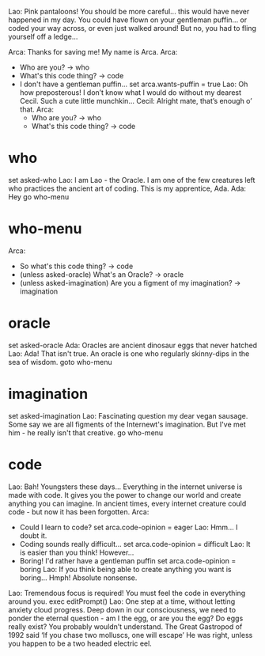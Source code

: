 Lao: Pink pantaloons! You should be more careful... this would have never happened in my day. You could have flown on your gentleman puffin... or coded your way across, or even just walked around! But no, you had to fling yourself off a ledge…

Arca: Thanks for saving me! My name is Arca.
Arca:
- Who are you? -> who
- What's this code thing? -> code
- I don't have a gentleman puffin...
    set arca.wants-puffin = true
    Lao: Oh how preposterous! I don’t know what I would do without my dearest Cecil. Such a cute little munchkin...
    Cecil: Alright mate, that’s enough o’ that.
    Arca:
    - Who are you? -> who
    - What's this code thing? -> code

# who
set asked-who
Lao: I am Lao - the Oracle. I am one of the few creatures left who practices the ancient art of coding. This is my apprentice, Ada.
Ada: Hey
go who-menu

# who-menu
Arca:
- So what's this code thing? -> code
- (unless asked-oracle) What's an Oracle? -> oracle
- (unless asked-imagination) Are you a figment of my imagination? -> imagination

# oracle
set asked-oracle
Ada: Oracles are ancient dinosaur eggs that never hatched
Lao: Ada! That isn't true. An oracle is one who regularly skinny-dips in the sea of wisdom.
goto who-menu

# imagination
set asked-imagination
Lao: Fascinating question my dear vegan sausage. Some say we are all figments of the Internewt's imagination. But I've met him - he really isn't that creative.
go who-menu

# code
Lao: Bah! Youngsters these days... Everything in the internet universe is made with code. It gives you the power to change our world and create anything you can imagine. In ancient times, every internet creature could code - but now it has been forgotten.
Arca:
- Could I learn to code?
    set arca.code-opinion = eager
    Lao: Hmm... I doubt it.
- Coding sounds really difficult...
    set arca.code-opinion = difficult
    Lao: It is easier than you think! However...
- Boring! I'd rather have a gentleman puffin
    set arca.code-opinion = boring
    Lao: If you think being able to create anything you want is boring... Hmph! Absolute nonsense.

Lao: Tremendous focus is required! You must feel the code in everything around you.
exec editPrompt()
Lao: One step at a time, without letting anxiety cloud progress. Deep down in our consciousness, we need to ponder the eternal question - am I the egg, or are you the egg? Do eggs really exist? You probably wouldn’t understand. The Great Gastropod of 1992 said ‘If you chase two molluscs, one will escape’ He was right, unless you happen to be a two headed electric eel.
